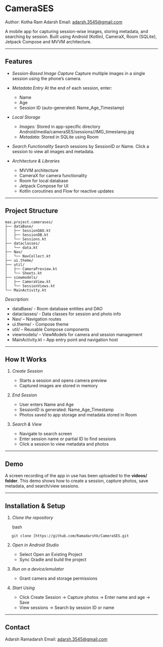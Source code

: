 # CameraSES

Author: Kotha Ram Adarsh
Email: [adarsh.3545@gmail.com](mailto:adarsh.3545@gmail.com)

A mobile app for capturing session-wise images, storing metadata, and searching by session. Built using Android (Kotlin), CameraX, Room (SQLite), Jetpack Compose and MVVM architecture.

---

## Features

* *Session-Based Image Capture*
  Capture multiple images in a single session using the phone’s camera.

* *Metadata Entry*
  At the end of each session, enter:

  * Name
  * Age
  * Session ID (auto-generated: Name_Age_Timestamp)

* *Local Storage*

  * *Images:* Stored in app-specific directory
    Android/media/cameraSES/sessions/<SessionID>/IMG_timestamp.jpg
  * *Metadata:* Stored in SQLite using Room

* *Search Functionality*
  Search sessions by SessionID or Name. Click a session to view all images and metadata.

* *Architecture & Libraries*

  * MVVM architecture
  * CameraX for camera functionality
  * Room for local database
  * Jetpack Compose for UI
  * Kotlin coroutines and Flow for reactive updates

---

## Project Structure

```
max.project.camerases/
├── dataBase/
│   ├── SessionDAO.kt
│   ├── SessionDB.kt
│   └── Sessions.kt
├── dataclasses/
│   └── data.kt
├── Nav/
│   └── NavCollect.kt
├── ui.theme/
├── util/
│   ├── CameraPreview.kt
│   └── Sheets.kt
├── viewmodels/
│   ├── CameraView.kt
│   └── SessionViews.kt
└── MainActivity.kt
```

*Description:*

* dataBase/ - Room database entities and DAO
* dataclasses/ - Data classes for session and photo info
* Nav/ – Navigation routes
* ui.theme/ - Compose theme
* util/ – Reusable Compose components
* viewmodels/ – ViewModels for camera and session management
* MainActivity.kt – App entry point and navigation host

---

## How It Works

1. *Create Session*

   * Starts a session and opens camera preview
   * Captured images are stored in memory

2. *End Session*

   * User enters Name and Age
   * SessionID is generated: Name_Age_Timestamp
   * Photos saved to app storage and metadata stored in Room

3. *Search & View*

   * Navigate to search screen
   * Enter session name or partial ID to find sessions
   * Click a session to view metadata and photos

---

## Demo

A screen recording of the app in use has been uploaded to the **videos/ folder**.
This demo shows how to create a session, capture photos, save metadata, and search/view sessions.

---

## Installation & Setup

1. *Clone the repository*

   bash
```
   git clone [https://github.com/Ramadarshk/CameraSES.git
 ```  

2. *Open in Android Studio*

   * Select Open an Existing Project
   * Sync Gradle and build the project

3. *Run on a device/emulator*

   * Grant camera and storage permissions

4. *Start Using*

   * Click Create Session → Capture photos → Enter name and age → Save
   * View sessions → Search by session ID or name

---

## Contact

Adarsh Ramadarsh
Email: [adarsh.3545@gmail.com](mailto:adarsh.3545@gmail.com)

